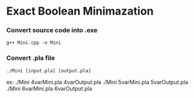 # Exact Boolean Minimazation

### Convert source code into .exe
```
g++ Mini.cpp -o Mini
```

### Convert .pla file
```
./Mini [input.pla] [output.pla]
```
ex: 
./Mini 4varMini.pla 4varOutput.pla
./Mini 5varMini.pla 5varOutput.pla
./Mini 6varMini.pla 6varOutput.pla
